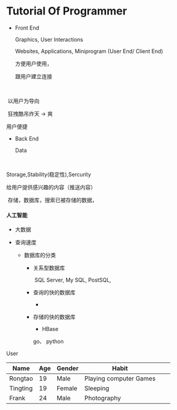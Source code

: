 # Tutorial Of Programmer

- Front End

  Graphics, User Interactions 

   Websites, Applications, Miniprogram (User End/ Client End)

  方便用户使用，

  跟用户建立连接

​      



​     以用户为导向





​	狂拽酷吊炸天 -> 爽



   用户便捷





- Back End

  Data

​      

Storage,Stability(稳定性),Sercurity





 给用户提供感兴趣的内容（推送内容）

​       存储，数据库，搜索已被存储的数据，



#### 人工智能



- 大数据

- 查询速度

  - 数据库的分类

    - 关系型数据库

      ​	SQL Server, My SQL, PostSQL, 

    - 查询的快的数据库

      -  

    - 存储的快的数据库

      - HBase

      go、 python

User

| Name     | Age  | Gender | Habit                  |      |      |
| -------- | ---- | ------ | ---------------------- | ---- | ---- |
| Rongtao  | 19   | Male   | Playing computer Games |      |      |
| Tingting | 19   | Female | Sleeping               |      |      |
| Frank    | 24   | Male   | Photography            |      |      |

